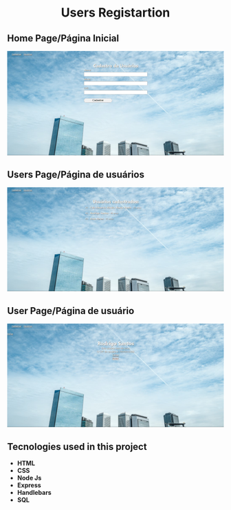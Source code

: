  <h1 align="center">Users Registartion</h1>
 <p align="center"> <strong></strong> </p>
 <h2>Home Page/Página Inicial</h2>
 <img  src="print-site1.png" alt="print do site">
 <h2>Users Page/Página de usuários</h2>
 <img  src="print-site2.png" alt="print do site">
 <h2>User Page/Página de usuário</h2>
 <img  src="print-site3.png" alt="print do site">
 <br>
<h2>Tecnologies used in this project </h2>
<ul>
  <li><strong> HTML <strong></li>
  <li><strong> CSS <strong></li>
  <li><strong> Node Js <strong></li>
  <li><strong> Express <strong></li>
  <li><strong> Handlebars <strong></li>
  <li><strong> SQL <strong></li>
<ul>
